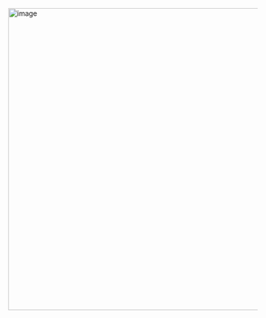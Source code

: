 <img width="611" alt="image" src="https://github.com/user-attachments/assets/d3bea276-adc5-4a0a-bd3e-168baf688de3" />
